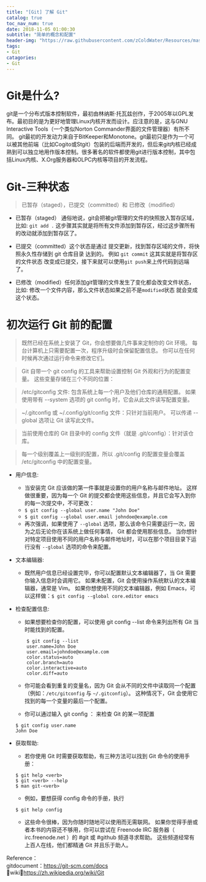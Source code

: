 ```yaml
---
title: "[Git] 了解 Git"
catalog: true
toc_nav_num: true
date: 2018-11-05 01:00:30
subtitle: "简单的概念和配置"
header-img: "https://raw.githubusercontent.com/zColdWater/Resources/master/Images/cover.jpg"
tags:
- Git
catagories:
- Git
---
```


Git是什么?
=======

git是一个分布式版本控制软件，最初由林纳斯·托瓦兹创作，于2005年以GPL发布。最初目的是为更好地管理Linux内核开发而设计。应注意的是，这与GNU Interactive Tools（一个类似Norton Commander界面的文件管理器）有所不同。
git最初的开发动力来自于BitKeeper和Monotone。git最初只是作为一个可以被其他前端（比如Cogito或Stgit）包装的后端而开发的，但后来git内核已经成熟到可以独立地用作版本控制。很多著名的软件都使用git进行版本控制，其中包括Linux内核、X.Org服务器和OLPC内核等项目的开发流程。

Git-三种状态
=======

> 已暂存（staged），已提交（committed）和 已修改（modified）

  * 已暂存（staged） 通俗地说，git会把被git管理的文件的快照放入暂存区域，比如: `git add .` 这步骤其实就是将所有文件添加到暂存区，经过这步骤所有的改动就添加到暂存区了。

  * 已提交（committed）这个状态是通过 提交更新，找到暂存区域的文件，将快照永久性存储到 git 仓库目录 达到的。 例如 `git commit` 这其实就是将暂存区的文件状态 改变成已提交，接下来就可以使用`git push`来上传代码到远端了。

  * 已修改（modified）任何添加git管理的文件发生了变化都会改变文件状态，比如: 修改一个文件内容，那么文件状态如果之前不是`modified`状态 就会变成这个状态。


初次运行 Git 前的配置
=======

> 既然已经在系统上安装了 Git，你会想要做几件事来定制你的 Git 环境。 每台计算机上只需要配置一次，程序升级时会保留配置信息。 你可以在任何时候再次通过运行命令来修改它们。

> Git 自带一个 git config 的工具来帮助设置控制 Git 外观和行为的配置变量。 这些变量存储在三个不同的位置：

> /etc/gitconfig 文件: 包含系统上每一个用户及他们仓库的通用配置。 如果使用带有 --system 选项的 git config 时，它会从此文件读写配置变量。

> ~/.gitconfig 或 ~/.config/git/config 文件：只针对当前用户。 可以传递 --global 选项让 Git 读写此文件。

> 当前使用仓库的 Git 目录中的 config 文件（就是 .git/config）：针对该仓库。

> 每一个级别覆盖上一级别的配置，所以 .git/config 的配置变量会覆盖 /etc/gitconfig 中的配置变量。

* 用户信息:
    * 当安装完 Git 应该做的第一件事就是设置你的用户名称与邮件地址。 这样做很重要，因为每一个 Git 的提交都会使用这些信息，并且它会写入到你的每一次提交中，不可更改：
    * `$ git config --global user.name "John Doe"`
    * `$ git config --global user.email johndoe@example.com`
    * 再次强调，如果使用了 `--global` 选项，那么该命令只需要运行一次，因为之后无论你在该系统上做任何事情， Git 都会使用那些信息。 当你想针对特定项目使用不同的用户名称与邮件地址时，可以在那个项目目录下运行没有 `--global` 选项的命令来配置。

* 文本编辑器:
    * 既然用户信息已经设置完毕，你可以配置默认文本编辑器了，当 Git 需要你输入信息时会调用它。 如果未配置，Git 会使用操作系统默认的文本编辑器，通常是 Vim。 如果你想使用不同的文本编辑器，例如 Emacs，可以这样做：`$ git config --global core.editor emacs`

* 检查配置信息:
    * 如果想要检查你的配置，可以使用 git config --list 命令来列出所有 Git 当时能找到的配置。

    ```
        $ git config --list
        user.name=John Doe
        user.email=johndoe@example.com
        color.status=auto
        color.branch=auto
        color.interactive=auto
        color.diff=auto
    ```
    * 你可能会看到重复的变量名，因为 Git 会从不同的文件中读取同一个配置（例如：`/etc/gitconfig` 与 `~/.gitconfig`）。 这种情况下，Git 会使用它找到的每一个变量的最后一个配置。
    
    * 你可以通过输入 git config <key>： 来检查 Git 的某一项配置

    ```
    $ git config user.name
    John Doe
    ```

* 获取帮助:
    * 若你使用 Git 时需要获取帮助，有三种方法可以找到 Git 命令的使用手册：
    ```
    $ git help <verb>
    $ git <verb> --help
    $ man git-<verb>
    ```

    * 例如，要想获得 config 命令的手册，执行
    ```
    $ git help config
    ```

    * 这些命令很棒，因为你随时随地可以使用而无需联网。 如果你觉得手册或者本书的内容还不够用，你可以尝试在 Freenode IRC 服务器（ irc.freenode.net ）的 #git 或 #github 频道寻求帮助。 这些频道经常有上百人在线，他们都精通 Git 并且乐于助人。


Reference：  
gitdocument：https://git-scm.com/docs  
wiki：https://zh.wikipedia.org/wiki/Git